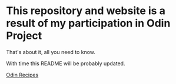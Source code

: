 # This repository and website is a result of my participation in Odin Project

That's about it, all you need to know.

With time this README will be probably updated.

[Odin Recipes](sawertynn.github.io/odin-project/odin-recipes/index.html)